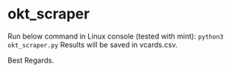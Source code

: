 # okt_scraper
Run below command in Linux console (tested with mint):
`python3 okt_scraper.py`
Results will be saved in vcards.csv.

Best Regards.
